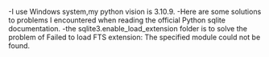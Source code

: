 -I use Windows system,my python vision is 3.10.9.
-Here are some solutions to problems I encountered when reading the official Python sqlite documentation.
-the sqlite3.enable_load_extension folder is to solve the problem of Failed to load FTS extension: The specified module could not be found.
